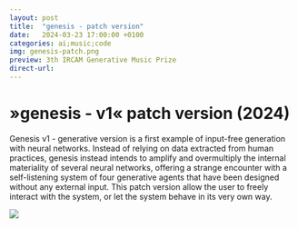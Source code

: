 ```yaml
---
layout: post
title:  "genesis - patch version"
date:   2024-03-23 17:00:00 +0100
categories: ai;music;code
img: genesis-patch.png
preview: 3th IRCAM Generative Music Prize
direct-url: 
---
```


# »genesis - v1« patch version  (2024)




Genesis v1 - generative version is a first example of input-free generation with neural networks. Instead of relying on data extracted from human practices, genesis instead intends to amplify and overmultiply the internal materiality of several neural networks, offering a strange encounter with a self-listening system of four generative agents that have been designed without any external input. This patch version allow the user to freely interact with the system, or let the system behave in its very own way. 

<img src="https://forum.ircam.fr/media/uploads/GMP2024/thumbs/gmp_awards_30_ans_forum._-_3rd.jpg/gmp_awards_30_ans_forum._-_3rd-500x375.jpg"/>